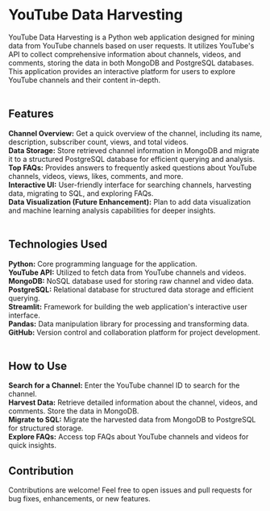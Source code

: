 # YouTube Data Harvesting
YouTube Data Harvesting is a Python web application designed for mining data from YouTube channels based on user requests. It utilizes YouTube's API to collect comprehensive information about channels, videos, and comments, storing the data in both MongoDB and PostgreSQL databases. This application provides an interactive platform for users to explore YouTube channels and their content in-depth. <br> <br>

## Features
**Channel Overview:** Get a quick overview of the channel, including its name, description, subscriber count, views, and total videos. <br>
**Data Storage:** Store retrieved channel information in MongoDB and migrate it to a structured PostgreSQL database for efficient querying and analysis. <br>
**Top FAQs:** Provides answers to frequently asked questions about YouTube channels, videos, views, likes, comments, and more. <br>
**Interactive UI:** User-friendly interface for searching channels, harvesting data, migrating to SQL, and exploring FAQs. <br>
**Data Visualization (Future Enhancement):** Plan to add data visualization and machine learning analysis capabilities for deeper insights. <br> <br>


## Technologies Used
**Python:** Core programming language for the application. <br>
**YouTube API:** Utilized to fetch data from YouTube channels and videos. <br>
**MongoDB:** NoSQL database used for storing raw channel and video data. <br>
**PostgreSQL:** Relational database for structured data storage and efficient querying. <br>
**Streamlit:** Framework for building the web application's interactive user interface. <br>
**Pandas:** Data manipulation library for processing and transforming data. <br>
**GitHub:** Version control and collaboration platform for project development. <br> <br>

## How to Use
**Search for a Channel:** Enter the YouTube channel ID to search for the channel. <br>
**Harvest Data:** Retrieve detailed information about the channel, videos, and comments. Store the data in MongoDB. <br>
**Migrate to SQL:** Migrate the harvested data from MongoDB to PostgreSQL for structured storage. <br>
**Explore FAQs:** Access top FAQs about YouTube channels and videos for quick insights. <br>

## Contribution
Contributions are welcome! Feel free to open issues and pull requests for bug fixes, enhancements, or new features. <br>
